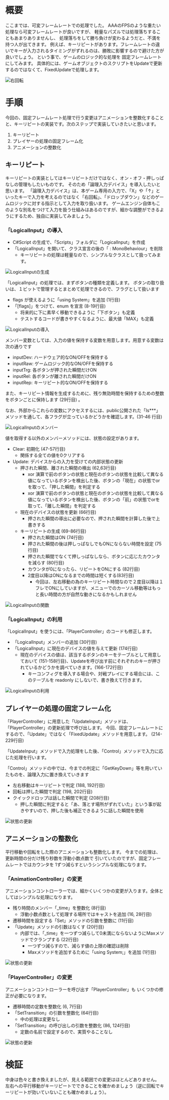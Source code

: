 # 概要
ここまでは、可変フレームレートでの処理でした。
AAAのFPSのような重たい処理なら可変フレームレートが良いですが、
軽量なパズルでは処理落ちすることもあまりありませんし、
処理落ちをして勝ち負けが変わるようだと、不満を持つ人が出てきます。
例えば、キーリピートがあります。フレームレートの違いでキーが入力されるタイミングがずれるのは、勝敗に影響するので避けた方が良いでしょう。
という事で、ゲームのロジック的な処理を
固定フレームレートにしてみます。
具体的には、ゲームオブジェクトのスクリプトをUpdateで更新するのではなくて、FixedUpdateで処理します。


![右回転](images/result.gif)

# 手順
今回の、固定フレームレート処理で行う変更はアニメーションを整数化することと、キーリピートの実装です。次のステップで実装していきたいと思います。
1. キーリピート
2. プレイヤーの処理の固定フレーム化
3. アニメーションの整数化

## キーリピート

キーリピートの実装としてはキーリピートだけではなく、オン・オフ・押しっぱなしの管理もしたいものです。
そのため「論理入力デバイス」を導入したいと思います。
「論理入力デバイス」は、本ゲーム専用の入力で、「X」や「↑」といったキーで入力を考えるのではなく「右回転」、「ドロップダウン」などのゲームロジックに対する指示として入力を取り扱います。
ゲームエンジン自体もこのような別名をつけて入力を扱う仕組みはあるのですが、細かな調整ができるようにするため、独自に実装してみましょう。

### 「LogicalInput」の導入
- C#Script の生成で、「Scripts」フォルダに「LogicalInput」を作成
- 「LogicalInput」を開いて、クラス宣言の後の「 : MonoBehaviour」を削除
  - キーリピートの処理は軽量なので、シンプルなクラスとして扱ってみます。

![LogicalInputの生成](images/EditorLogicalInput.png)

「LogicalInput」の処理では、まずボタンの種類を定義します。
ボタンの取り扱いは、１ビットで管理するとまとめて処理できるので、フラグとして扱います
- flags が使えるように「using System」を追加 (1行目)
- 「[flags]」をつけて、enum を宣言 (8-19行目)
  - 将来的に下に素早く移動できるように「下ボタン」も定義
  - テストするコードが書きやすくなるように、最大値「MAX」も定義

![LogicalInputの導入](images/CodeLogicalInputDecl.png)

メンバー変数としては、入力の値を保持する変数を用意します。用意する変数は次の通りです

- inputDev: ハードウェア的なON/OFFを保持する
- inputRaw: ゲームロジック的なON/OFFを保持する
- inputTrg: 各ボタンが押された瞬間だけON
- inputRel: 各ボタンが離された瞬間だけON
- inputRep: キーリピート的なON/OFFを保持する

また、キーリピート情報を生成するために、残り無効時間を保持するための整数をボタンごとに保持します (29行目) 。

なお、外部からこれらの変数にアクセスするには、public公開された「Is***」メソッドを通して、各フラグが立っているかどうかを確認します。(31-46 行目)

![LogicalInputのメンバー](images/CodeLogicalInputMembers.png)

値を取得する以外のメンバーメソッドには、状態の設定があります。
- Clear: 初期化 (47-57行目)
  - 関係する全ての値を0クリアする
- Update: デバイスからの入力を受けての内部状態の更新
  - 押された瞬間、離された瞬間の検出 (62,63行目)
    - xor 演算で前のボタンの状態と現在のボタンの状態を比較して異なる値になっているボタンを検出した後、ボタンの「現在」の状態でorを取って、「押した瞬間」を判定する
    - xor 演算で前のボタンの状態と現在のボタンの状態を比較して異なる値になっているボタンを検出した後、ボタンの「前」の状態でorを取って、「離した瞬間」を判定する
  - 現在のデバイスの状態を更新 (66行目)
    - 押された瞬間の導出に必要なので、押された瞬間を計算した後で上書きする
  - キーリピートの生成 (69-86行目)
    - 押された瞬間はON (74行目)
    - 押された瞬間の後は押しっぱなしでもONにならない時間を設定 (75行目)
    - 押された瞬間でなくて押しっぱなしなら、ボタンに応じたカウンタを減らす (80行目)
    - カウンタが0になったら、リピートをONにする (82行目)
    - 2度目以降はONになるまでの時間は短くする(83行目)
      - 今回は、左右移動の為のキーリピート時間なので２度目以降は１フレでONにしていますが、メニューでのカーソル移動等はもっと長い時間の方が自然な動きになるかもしれません

![LogicalInputの関数](images/CodeLogicalInputMethods.png)

### 「LogicalInput」の利用

「LogicalInput」を使うには、「PlayerController」のコードも修正します。
- 「LogicalInput」メンバーの追加 (30行目)
- 「LogicalInput」に現在のデバイスの値を与えて更新 (174行目)
  - 現在のデバイスの値は、該当するボタンのキーをテーブルとして用意しておいて (151-158行目)、Updateを呼び出す前にそれぞれのキーが押されているかどうかを調べていきます。(166-172行目)
    - キーコンフィグを導入する場合や、対戦プレイにする場合には、このテーブルを readonly にしないで、書き換えて行きます。

![LogicalInputの利用](images/CodePlayerControllerUpdate.png)

## プレイヤーの処理の固定フレーム化

「PlayerController」に用意した「UpdateInput」メソッドは、「PlayerController」の更新処理で呼び出します。
今回、固定フレームレートにするので、「Update」ではなく「FixedUpdate」メソッドを用意します。 (214-229行目)

「UpdateInput」メソッドで入力処理をした後、「Control」メソッドで入力に応じた処理を行います。

「Control」メソッドの中では、今までの判定に「GetKeyDown」等を用いていたものを、論理入力に置き換えていきます
- 左右移動はキーリピートで判定 (188, 192行目)
- 回転は押した瞬間で判定 (198, 202行目)
- クイックドロップは話した瞬間で判定 (208行目)
  - 押した瞬間に判定すると「あ、落とす場所がずれていた」という事が起きやすいので、押した後も補正できるように話した瞬間を使用

![状態の更新](images/CodePlayerControllerFixedUpdate.png)

## アニメーションの整数化

平行移動や回転をした際のアニメーションも整数化します。
今までの処理は、更新時間の分だけ残り秒数を浮動小数点数で
引いていたのですが、固定フレームレートではカウンタを
1ずつ減らすというシンプルな処理になります。

### 「AnimationController」の変更

アニメーションコントローラーでは、細かくいくつかの変更が入ります。全体としてはシンプルな処理になります。
- 残り時間のメンバー「_time」を整数化 (8行目)
  - 浮動小数点数として処理する場所ではキャストを追加 (16, 28行目)
- 遷移時間を設定する「Set」メソッドの引数を整数に (11行目)
- 「Update」メソッドの引数はなくす (20行目)
  - 内部では、「_time」を一つずつ減らして0未満にならないようにMaxメソッドでクランプする (22行目)
    - 一つずつ減らすので、減らす値の上限の確認は削除
    - Maxメソッドを追加するために「using System;」を追加 (1行目)

![状態の更新](images/CodeAnimationController.png)

### 「PlayerController」の変更

アニメーションコントローラーを呼び出す「PlayerController」も
いくつかの修正が必要になります。
- 遷移時間の定数を整数化 (6, 7行目)
- 「SetTransition」の引数を整数化 (64行目)
  - 中の処理は変更なし
- 「SetTransition」の呼び出しの引数を整数化 (86, 124行目)
  - 定数の名前で設定するので、実質やることなし

![状態の更新](images/CodePlayerControllerInt.png)

# 検証

中身は色々と書き換えましたが、見える範囲での変更はほとんどありません。
左右への平行移動がキーリピートでできることを確かめましょう（逆に回転でキーリピートが効いていないことも確かめましょう）。
